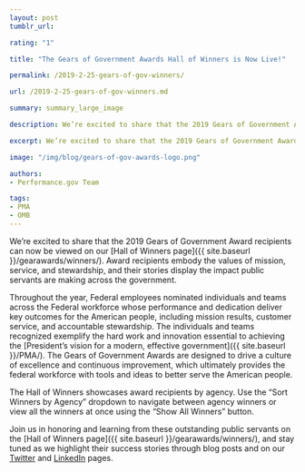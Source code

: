 ```yaml
---
layout: post
tumblr_url:

rating: "1"

title: "The Gears of Government Awards Hall of Winners is Now Live!"

permalink: /2019-2-25-gears-of-gov-winners/

url: /2019-2-25-gears-of-gov-winners.md

summary: summary_large_image

description: We’re excited to share that the 2019 Gears of Government Award recipients can now be viewed on our Hall of Winners page.

excerpt: We’re excited to share that the 2019 Gears of Government Award recipients can now be viewed on our Hall of Winners page.

image: "/img/blog/gears-of-gov-awards-logo.png"

authors:
- Performance.gov Team

tags:
- PMA
- OMB
---
```


We’re excited to share that the 2019 Gears of Government Award recipients can now be viewed on our [Hall of Winners page]({{ site.baseurl }}/gearawards/winners/). Award recipients embody the values of mission, service, and stewardship, and their stories display the impact public servants are making across the government.

Throughout the year, Federal employees nominated individuals and teams across the Federal workforce whose performance and dedication deliver key outcomes for the American people, including mission results, customer service, and accountable stewardship. The individuals and teams recognized exemplify the hard work and innovation essential to achieving the [President’s vision for a modern, effective government]({{ site.baseurl }}/PMA/). The Gears of Government Awards are designed to drive a culture of excellence and continuous improvement, which ultimately provides the federal workforce with tools and ideas to better serve the American people.

The Hall of Winners showcases award recipients by agency. Use the “Sort Winners by Agency” dropdown to navigate between agency winners or view all the winners at once using the “Show All Winners” button.

Join us in honoring and learning from these outstanding public servants on the [Hall of Winners page]({{ site.baseurl }}/gearawards/winners/), and stay tuned as we highlight their success stories through blog posts and on our [Twitter](https://twitter.com/performancegov?lang=en) and [LinkedIn](https://www.linkedin.com/company/performance-gov) pages.
